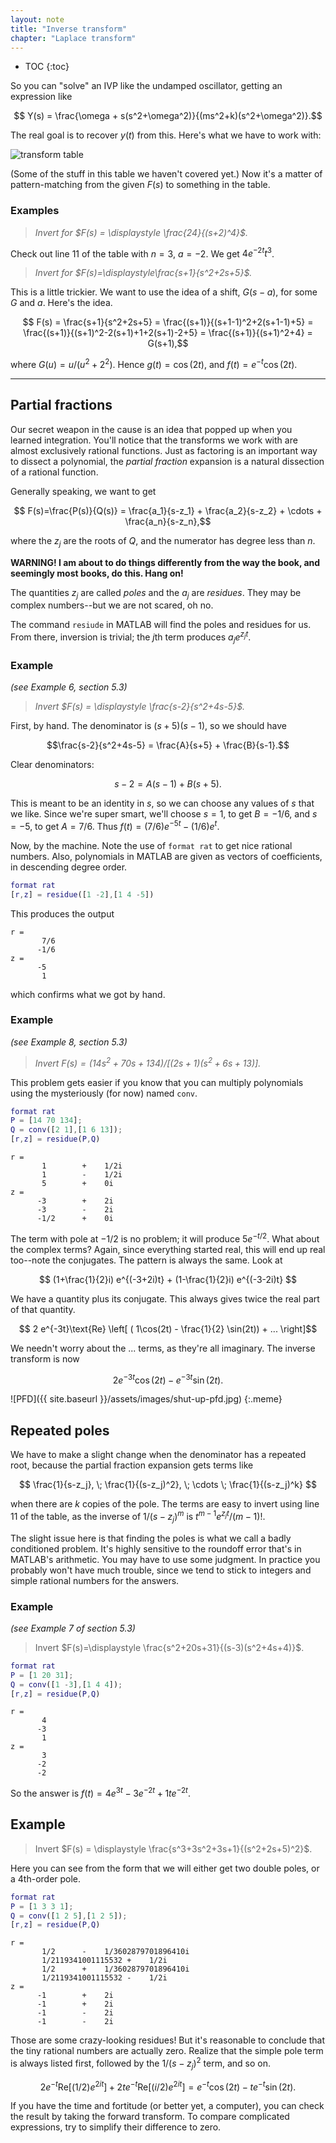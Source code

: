 ```yaml
---
layout: note
title: "Inverse transform"
chapter: "Laplace transform"
---
```

* TOC
{:toc}

So you can "solve" an IVP like the undamped oscillator, getting an expression like

$$ Y(s) = \frac{\omega + s(s^2+\omega^2)}{(ms^2+k)(s^2+\omega^2)}.$$

The real goal is to recover $y(t)$ from this. Here's what we have to work with:

![transform table](transform-table.jpeg)

(Some of the stuff in this table we haven't covered yet.) Now it's a matter of pattern-matching from the given $F(s)$ to something in the table. 

### Examples

> *Invert for $F(s) = \displaystyle \frac{24}{(s+2)^4}$.*

Check out line 11 of the table with $n=3$, $a=-2$. We get $4e^{-2t}t^3$. 

> *Invert for $F(s)=\displaystyle\frac{s+1}{s^2+2s+5}$.*

This is a little trickier. We want to use the idea of a shift, $G(s-a)$, for some $G$ and $a$. Here's the idea.

$$ F(s) = \frac{s+1}{s^2+2s+5} = \frac{(s+1)}{(s+1-1)^2+2(s+1-1)+5} 
= \frac{(s+1)}{(s+1)^2-2(s+1)+1+2(s+1)-2+5}
= \frac{(s+1)}{(s+1)^2+4} = G(s+1),$$

where $G(u) = u/(u^2+2^2)$. Hence $g(t)=\cos(2t)$, and $f(t)=e^{-t}\cos(2t)$. 

---

## Partial fractions


Our secret weapon in the cause is an idea that popped up when you learned integration. You'll notice that the transforms we work with are almost exclusively rational functions. Just as factoring is an important way to dissect a polynomial, the *partial fraction* expansion is a natural dissection of a rational function.

Generally speaking, we want to get 

$$ F(s)=\frac{P(s)}{Q(s)} = \frac{a_1}{s-z_1} + \frac{a_2}{s-z_2} + \cdots + \frac{a_n}{s-z_n},$$

where the $z_j$ are the roots of $Q$, and the numerator has degree less than $n$.

**WARNING! I am about to do things differently from the way the book, and seemingly most books, do this. Hang on!**

The quantities $z_j$ are called *poles* and the $a_j$ are *residues*. They may be complex numbers--but we are not scared, oh no. 

The command `resiude` in MATLAB will find the poles and residues for us. From there, inversion is trivial; the $j$th term produces $a_j e^{z_jt}$. 

### Example 

*(see Example 6, section 5.3)*

> *Invert $F(s) = \displaystyle \frac{s-2}{s^2+4s-5}$.*

First, by hand. The denominator is $(s+5)(s-1)$, so we should have

$$\frac{s-2}{s^2+4s-5} = \frac{A}{s+5} + \frac{B}{s-1}.$$

Clear denominators:

$$s-2 = A(s-1) + B(s+5).$$

This is meant to be an identity in $s$, so we can choose any values of $s$ that we like. Since we're super smart, we'll choose $s=1$, to get $B=-1/6$, and $s=-5$, to get $A=7/6$. Thus $f(t) = (7/6) e^{-5t} - (1/6)e^{t}$. 

Now, by the machine. Note the use of `format rat` to get nice rational numbers. Also, polynomials in MATLAB are given as vectors of coefficients, in descending degree order.

```matlab
format rat
[r,z] = residue([1 -2],[1 4 -5])
```

This produces the output

```
r =
       7/6     
      -1/6     
z =
      -5       
       1       
```

which confirms what we got by hand. 

### Example 

*(see Example 8, section 5.3)*

> *Invert $F(s) = (14s^2+70s+134)/[(2s+1)(s^2+6s+13)]$.*

This problem gets easier if you know that you can multiply polynomials using the mysteriously (for now) named `conv`.

```matlab
format rat
P = [14 70 134];
Q = conv([2 1],[1 6 13]);
[r,z] = residue(P,Q)
```

```
r =
       1        +    1/2i    
       1        -    1/2i    
       5        +    0i      
z =
      -3        +    2i      
      -3        -    2i      
      -1/2      +    0i      
```

The term with pole at $-1/2$ is no problem; it will produce $5e^{-t/2}$. What about the complex terms? Again, since everything started real, this will end up real too--note the conjugates. The pattern is always the same. Look at

$$ (1+\frac{1}{2}i) e^{(-3+2i)t} + (1-\frac{1}{2}i) e^{(-3-2i)t} $$

We have a quantity plus its conjugate. This always gives twice the real part of that quantity. 

$$ 2 e^{-3t}\text{Re} \left[  ( 1\cos(2t) - \frac{1}{2} \sin(2t)) + ...   \right]$$

We needn't worry about the ... terms, as they're all imaginary. The inverse transform is now

$$2e^{-3t}\cos(2t)-e^{-3t}\sin(2t).$$

![PFD]({{ site.baseurl }}/assets/images/shut-up-pfd.jpg)
{:.meme}


## Repeated poles

We have to make a slight change when the denominator has a repeated root, because the partial fraction expansion gets terms like

$$ \frac{1}{s-z_j}, \; \frac{1}{(s-z_j)^2}, \; \cdots \;
\frac{1}{(s-z_j)^k} $$

when there are $k$ copies of the pole. The terms are easy to invert using line 11 of the table, as the inverse of $1/(s-z_j)^m$ is $t^{m-1}e^{z_jt}/(m-1)!$. 

The slight issue here is that finding the poles is what we call a badly conditioned problem. It's highly sensitive to the roundoff error that's in MATLAB's arithmetic. You may have to use some judgment. In practice you probably won't have much trouble, since we tend to stick to integers and simple rational numbers for the answers. 

### Example 

*(see Example 7 of section 5.3)*

> Invert $F(s)=\displaystyle \frac{s^2+20s+31}{(s-3)(s^2+4s+4)}$.

```matlab
format rat
P = [1 20 31];
Q = conv([1 -3],[1 4 4]);
[r,z] = residue(P,Q)
```

```
r =
       4       
      -3       
       1       
z =
       3       
      -2       
      -2       
```

So the answer is $f(t)=4e^{3t} - 3e^{-2t} +1te^{-2t}$. 

## Example

> Invert $F(s) = \displaystyle \frac{s^3+3s^2+3s+1}{(s^2+2s+5)^2}$.

Here you can see from the form that we will either get two double poles, or a 4th-order pole.

```matlab
format rat
P = [1 3 3 1];
Q = conv([1 2 5],[1 2 5]);
[r,z] = residue(P,Q)
```

```
r =
       1/2      -    1/3602879701896410i
       1/2119341001115532 +    1/2i    
       1/2      +    1/3602879701896410i
       1/2119341001115532 -    1/2i    
z =
      -1        +    2i      
      -1        +    2i      
      -1        -    2i      
      -1        -    2i      
```

Those are some crazy-looking residues! But it's reasonable to conclude that the tiny rational numbers are actually zero. Realize that the simple pole term is always listed first, followed by the $1/(s-z_j)^2$ term, and so on. 

$$ 2e^{-t}\text{Re}[ (1/2) e^{2it} ] + 2t e^{-t}\text{Re}[ (i/2) e^{2it} ]
= e^{-t} \cos(2t) -te^{-t} \sin(2t).$$

If you have the time and fortitude (or better yet, a computer), you can check the result by taking the forward transform. To compare complicated expressions, try to simplify their difference to zero. 

